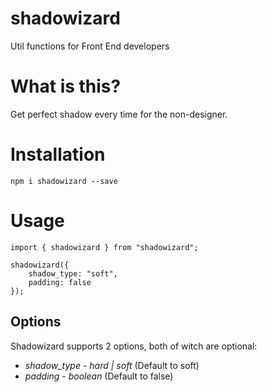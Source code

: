 # shadowizard
Util functions for Front End developers

# What is this?
Get perfect shadow every time for the non-designer.

# Installation
`npm i shadowizard --save`

# Usage

```
import { shadowizard } from "shadowizard";

shadowizard({
    shadow_type: "soft",
    padding: false
});
```

## Options

Shadowizard supports 2 options, both of witch are optional:

* *shadow_type* - _hard | soft_ (Default to soft)
* *padding* - _boolean_ (Default to false)

